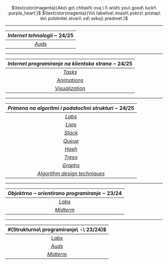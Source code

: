 <div align="center">

$\textcolor{magenta}{Ako\ go\ chitash\ ova,\ I\ wish\ you\ good\ luck!\ :purple_heart:}$
$\textcolor{magenta}{Vo\ tabelive\ imash\ pobrz\ pristap\ do\ pobitnite\ stvari\ od\ sekoj\ predmet.}$

---

| ${Internet\ tehnologii\ -\ 24/25}$ |
| :------------------------------------------------: |
| [${Auds}$](https://github.com/mrkskq/uni-stuff/tree/main/IT/auds) |

---
  
| ${Internet\ programiranje\ na\ klientska\ strana\ -\ 24/25}$ |
| :------------------------------------------------: |
| [${Tasks}$](https://github.com/mrkskq/uni-stuff/tree/main/IPKS/zadaci) |
| [${Animations}$](https://github.com/mrkskq/uni-stuff/tree/main/IPKS/animacii) |
| [${Visualization}$](https://github.com/mrkskq/uni-stuff/tree/main/IPKS/vizuelizacija) |

---

| ${Primena\ na\ algoritmi\ i\ podatochni\ strukturi\ -\ 24/25}$ |
| :------------------------------------------------: |
| [${Labs}$](https://github.com/mrkskq/uni-stuff/tree/main/PAPS/labs) |
| [${Lists}$](https://github.com/mrkskq/uni-stuff/tree/main/PAPS/listi) |
| [${Stack}$](https://github.com/mrkskq/uni-stuff/tree/main/PAPS/stack) |
| [${Queue}$](https://github.com/mrkskq/uni-stuff/tree/main/PAPS/queue) |
| [${Hash}$](https://github.com/mrkskq/uni-stuff/tree/main/PAPS/hash) |
| [${Trees}$](https://github.com/mrkskq/uni-stuff/tree/main/PAPS/drva) |
| [${Graphs}$](https://github.com/mrkskq/uni-stuff/tree/main/PAPS/grafovi) |
| [${Algorithm\ design\ techniques}$](https://github.com/mrkskq/uni-stuff/tree/main/PAPS/tehnikiNaKreiranjeAlgoritmi) |

---

| ${Objektrno-orientirano\ programiranje\ -\ 23/24}$ |
| :------------------------------------------------: |
| [${Labs}$](https://github.com/mrkskq/uni-stuff/tree/main/OOP/labs) |
| [${Midterm}$](https://github.com/mrkskq/uni-stuff/tree/main/OOP/kolokviumski) |

---

| #{Strukturno\ programiranje\ -\ 23/24}$ |
| :------------------------------------------------: |
| [${Labs}$](https://github.com/mrkskq/uni-stuff/tree/main/SP/labs) |
| [${Auds}$](https://github.com/mrkskq/uni-stuff/tree/main/SP/auditoriski)  |
| [${Midterm}$](https://github.com/mrkskq/uni-stuff/tree/main/SP/za%20vezhbanje) | 

</div>
